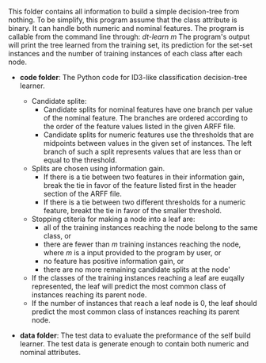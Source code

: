 This folder contains all information to build a simple decision-tree from nothing. To be simplify, this program assume that the class attribute is binary. It can handle both numeric and nominal features.
The program is callable from the command line through:
   *dt-learn <train-set-file> <test-set-file> m*
The program's output will print the tree learned from the training set, its prediction for the set-set instances and the number of training instances of each class after each node.

* **code folder**: The Python code for ID3-like classification decision-tree learner.
  * Candidate splite:
    * Candidate splits for nominal features have one branch per value of the nominal feature. The branches are ordered according to the order of the feature values listed in the given ARFF file.
    * Candidate splits for numeric features  use the thresholds that are midpoints between values in the given set of instances. The left branch of such a split represents values that are less than or equal to the threshold.
  * Splits are chosen using information gain. 
    * If there is a tie between two features in their information gain, break the tie in favor of the feature listed first in the header section of the ARFF file. 
    * If there is a tie between two different thresholds for a numeric feature, breakt the tie in favor of the smaller threshold.
  * Stopping ctiteria for making a node into a leaf are:
    * all of the training instances reaching the node belong to the same class, or
    * there are fewer than *m* training instances reaching the node, where *m* is a input provided to the program by user, or
    * no feature has positive information gain, or
    * there are no more remaining candidate splits at the node'
  * If the classes of the training instances reaching a leaf are euqally represented, the leaf will predict the most common class of instances reaching its parent node.
  * If the number of instances that reach a leaf node is 0, the leaf should predict the most common class of instances reaching its parent node.
  
  
* **data folder**: The test data to evaluate the preformance of the self build learner. The test data is generate enough to contain both numeric and nominal attributes.


